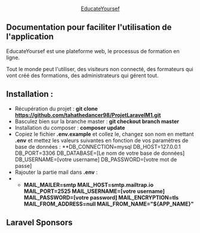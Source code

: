 <p align="center" width="400"><a href="#" target="_blank">EducateYoursef</a></p>

## Documentation pour faciliter l'utilisation de l'application

EducateYoursef est une plateforme web, le processus de formation en ligne.

Tout le monde peut l'utiliser, des visiteurs non connecté, des formateurs qui vont créé des formations, des administrateurs qui gérent tout.

## Installation : 

- Récupération du projet : 
	**git clone https://github.com/tahathedancer98/ProjetLaravelM1.git**
- Basculez bien sur la branche master : 
    **git checkout branch master**
- Installation du composer : 
	**composer update**
- Copiez le fichier **.env.example** et collez le, changez son nom en mettant **.env** et mettez les valeurs suivantes en fonction de vos paramètres de base de données : 
    **DB_CONNECTION=mysql
    DB_HOST=127.0.0.1
    DB_PORT=3306
    DB_DATABASE=[Le nom de votre base de données]
    DB_USERNAME=[votre username]
    DB_PASSWORD=[votre mot de passe]
- Rajouter la partie mail dans **.env** : 
- - **MAIL_MAILER=smtp
    MAIL_HOST=smtp.mailtrap.io
    MAIL_PORT=2525
    MAIL_USERNAME=[votre username]
    MAIL_PASSWORD=[votre password]
    MAIL_ENCRYPTION=tls
    MAIL_FROM_ADDRESS=null
    MAIL_FROM_NAME="${APP_NAME}"**

## Laravel Sponsors

